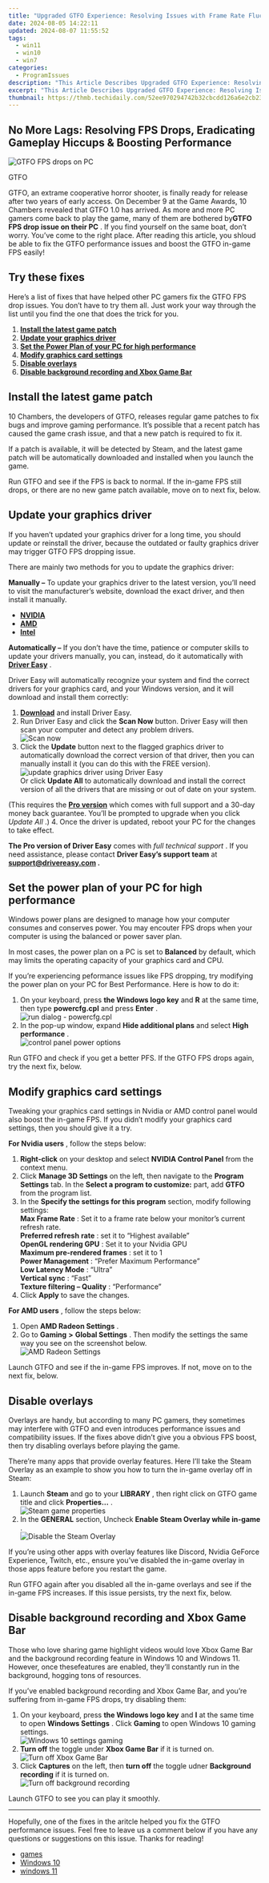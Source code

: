 ```yaml
---
title: "Upgraded GTFO Experience: Resolving Issues with Frame Rate Fluctuations, In-Game Lags & Maximizing Graphics Performance"
date: 2024-08-05 14:22:11
updated: 2024-08-07 11:55:52
tags:
  - win11
  - win10
  - win7
categories:
  - ProgramIssues
description: "This Article Describes Upgraded GTFO Experience: Resolving Issues with Frame Rate Fluctuations, In-Game Lags & Maximizing Graphics Performance"
excerpt: "This Article Describes Upgraded GTFO Experience: Resolving Issues with Frame Rate Fluctuations, In-Game Lags & Maximizing Graphics Performance"
thumbnail: https://thmb.techidaily.com/52ee970294742b32cbcdd126a6e2cb23605fc3303a1358973c8c3a3391438ae6.jpg
---
```


## No More Lags: Resolving FPS Drops, Eradicating Gameplay Hiccups & Boosting Performance

![GTFO FPS drops on PC](https://images.drivereasy.com/wp-content/uploads/2021/12/GTFO-FPS-drops-on-PC.jpg "GTFO")

GTFO

 GTFO, an extrame cooperative horror shooter, is finally ready for release after two years of early access. On December 9 at the Game Awards, 10 Chambers revealed that GTFO 1.0 has arrived. As more and more PC gamers come back to play the game, many of them are bothered by**GTFO FPS drop issue on their PC** . If you find yourself on the same boat, don’t worry. You’ve come to the right place. After reading this article, you shloud be able to fix the GTFO performance issues and boost the GTFO in-game FPS easily!

## Try these fixes

 Here’s a list of fixes that have helped other PC gamers fix the GTFO FPS drop issues. You don’t have to try them all. Just work your way through the list until you find the one that does the trick for you.

1. **[Install the latest game patch](https://tools.techidaily.com/drivereasy/download/)**
2. **[Update your graphics driver](https://tools.techidaily.com/drivereasy/download/)**
3. **[Set the Power Plan of your PC for high performance](https://tools.techidaily.com/drivereasy/download/)**
4. **[Modify graphics card settings](https://tools.techidaily.com/drivereasy/download/)**
5. **[Disable overlays](https://tools.techidaily.com/drivereasy/download/)**
6. **[Disable background recording and Xbox Game Bar](https://tools.techidaily.com/drivereasy/download/)**

## Install the latest game patch

 10 Chambers, the developers of GTFO, releases regular game patches to fix bugs and improve gaming performance. It’s possible that a recent patch has caused the game crash issue, and that a new patch is required to fix it.

 If a patch is available, it will be detected by Steam, and the latest game patch will be automatically downloaded and installed when you launch the game.

 Run GTFO and see if the FPS is back to normal. If the in-game FPS still drops, or there are no new game patch available, move on to next fix, below.

## Update your graphics driver

 If you haven’t updated your graphics driver for a long time, you should update or reinstall the driver, because the outdated or faulty graphics driver may trigger GTFO FPS dropping issue.

There are mainly two methods for you to update the graphics driver:

**Manually –** To update your graphics driver to the latest version, you’ll need to visit the manufacturer’s website, download the exact driver, and then install it manually.

* **[NVIDIA](https://tools.techidaily.com/drivereasy/download/)**
* **[AMD](https://www.amd.com/en/support)**
* **[Intel](https://downloadcenter.intel.com/)**

**Automatically –**  If you don’t have the time, patience or computer skills to update your drivers manually, you can, instead, do it automatically with **[Driver Easy](https://tools.techidaily.com/drivereasy/download/)**  .

 Driver Easy will automatically recognize your system and find the correct drivers for your graphics card, and your Windows version, and it will download and install them correctly:

1. **[Download](https://tools.techidaily.com/drivereasy/download/)**  and install Driver Easy.
2. Run Driver Easy and click the **Scan Now** button. Driver Easy will then scan your computer and detect any problem drivers.  
![Scan now](https://images.drivereasy.com/wp-content/uploads/2020/12/Scan-now-1.jpg)
3. Click the **Update** button next to the flagged graphics driver to automatically download the correct version of that driver, then you can manually install it (you can do this with the FREE version).  
![update graphics driver using Driver Easy](https://images.drivereasy.com/wp-content/uploads/2020/08/3080.jpg)  
 Or click **Update All** to automatically download and install the correct version of all the drivers that are missing or out of date on your system.  

 (This requires the **[Pro version](https://tools.techidaily.com/drivereasy/download/)**  which comes with full support and a 30-day money back guarantee. You’ll be prompted to upgrade when you click _Update All_ .)
4. Once the driver is updated, reboot your PC for the changes to take effect.

**The Pro version of Driver Easy** comes with _full technical support_ . If you need assistance, please contact **Driver Easy’s support team** at **[support@drivereasy.com](https://tools.techidaily.com/drivereasy/download/) .**

## Set the power plan of your PC for high performance

 Windows power plans are designed to manage how your computer consumes and conserves power. You may encouter FPS drops when your computer is using the balanced or power saver plan.

 In most cases, the power plan on a PC is set to **Balanced** by default, which may limits the operating capacity of your graphics card and CPU.

 If you’re experiencing peformance issues like FPS dropping, try modifying the power plan on your PC for Best Performance. Here is how to do it:

1. On your keyboard, press **the Windows logo key**  and **R** at the same time, then type **powercfg.cpl** and press **Enter** .  
![run dialog - powercfg.cpl](https://images.drivereasy.com/wp-content/uploads/2019/07/run-dialog-powercfg.png)
2. In the pop-up window, expand **Hide additional plans** and select **High performance** .  
![control panel power options](https://images.drivereasy.com/wp-content/uploads/2019/07/control-panel-power-options.png)

 Run GTFO and check if you get a better PFS. If the GTFO FPS drops again, try the next fix, below.

## Modify graphics card settings

 Tweaking your graphics card settings in Nvidia or AMD control panel would also boost the in-game FPS. If you didn’t modify your graphics card settings, then you should give it a try.

**For Nvidia users** , follow the steps below:

1. **Right-click** on your desktop and select **NVIDIA Control Panel** from the context menu.
2. Click **Manage 3D Settings** on the left, then navigate to the **Program Settings** tab. In the **Select a program to customize:**  part, add **GTFO** from the program list.
3. In the **Specify the settings for this program** section, modify following settings:  
**Max Frame Rate** : Set it to a frame rate below your monitor’s current refresh rate.  
**Preferred refresh** **rate** : set it to “Highest available”  
**OpenGL rendering GPU** : Set it to your Nvidia GPU  
**Maximum pre-rendered frames** : set it to 1  
**Power Management** : “Prefer Maximum Performance”  
**Low Latency Mode** : “Ultra”  
**Vertical sync** : “Fast”  
**Texture filtering – Quality** : “Performance”
4. Click **Apply** to save the changes.

**For AMD users** , follow the steps below:

1. Open **AMD Radeon Settings** .
2. Go to **Gaming** **\>** **Global Settings** . Then modify the settings the same way you see on the screenshot below.  
![AMD Radeon Settings](https://images.drivereasy.com/wp-content/uploads/2018/12/AMD-Radeon-Settings.jpg)

 Launch GTFO and see if the in-game FPS improves. If not, move on to the next fix, below.

## Disable overlays

 Overlays are handy, but according to many PC gamers, they sometimes may interfere with GTFO and even introduces performance issues and compatibility issues. If the fixes above didn’t give you a obvious FPS boost, then try disabling overlays before playing the game.

 There’re many apps that provide overlay features. Here I’ll take the Steam Overlay as an example to show you how to turn the in-game overlay off in Steam:

1. Launch **Steam** and go to your **LIBRARY** , then right click on GTFO game title and click **Properties…** .  
![Steam game properties](https://images.drivereasy.com/wp-content/uploads/2021/04/Steam-game-F1-2020-properties.jpg)
2. In the **GENERAL** section, Uncheck **Enable Steam Overlay while in-game** .  
![Disable the Steam Overlay](https://images.drivereasy.com/wp-content/uploads/2021/04/Disable-the-Steam-Overlay-It-Takes-Two.jpg)

 If you’re using other apps with overlay features like Discord, Nvidia GeForce Experience, Twitch, etc., ensure you’ve disabled the in-game overlay in those apps feature before you restart the game.

 Run GTFO again after you disabled all the in-game overlays and see if the in-game FPS increases. If this issue persists, try the next fix, below.

## Disable background recording and Xbox Game Bar

 Those who love sharing game highlight videos would love Xbox Game Bar and the background recording feature in Windows 10 and Windows 11\. However, once thesefeatures are enabled, they’ll constantly run in the background, hogging tons of resources.

 If you’ve enabled background recording and Xbox Game Bar, and you’re suffering from in-game FPS drops, try disabling them:

1. On your keyboard, press **the Windows logo key** and **I** at the same time to open **Windows Settings** . Click **Gaming** to open Windows 10 gaming settings.  
![Windows 10 settings gaming](https://images.drivereasy.com/wp-content/uploads/2021/04/Windows-10-settings-gaming.jpg)
2. **Turn off** the toggle under **Xbox Game Bar** if it is turned on.  
![Turn off Xbox Game Bar](https://images.drivereasy.com/wp-content/uploads/2021/04/Turn-off-Xbox-Game-Bar.jpg)
3. Click **Captures** on the left, then **turn off** the toggle udner **Background recording** if it is turned on.  
![Turn off background recording](https://images.drivereasy.com/wp-content/uploads/2021/04/Turn-off-background-recording.jpg)

Launch GTFO to see you can play it smoothly.

---

 Hopefully, one of the fixes in the aritcle helped you fix the GTFO performance issues. Feel free to leave us a comment below if you have any questions or suggestions on this issue. Thanks for reading!

* [games](https://tools.techidaily.com/drivereasy/download/)
* [Windows 10](https://tools.techidaily.com/drivereasy/download/)
* [windows 11](https://tools.techidaily.com/drivereasy/download/)

<ins class="adsbygoogle"
     style="display:block"
     data-ad-format="autorelaxed"
     data-ad-client="ca-pub-7571918770474297"
     data-ad-slot="1223367746"></ins>



<ins class="adsbygoogle"
     style="display:block"
     data-ad-client="ca-pub-7571918770474297"
     data-ad-slot="8358498916"
     data-ad-format="auto"
     data-full-width-responsive="true"></ins>
